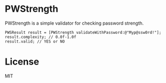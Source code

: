 PWStrength
=============

PWStrength is a simple validator for checking password strength.

```objc
PWSResult result = [PWStrength validateWithPassword:@"Myp@ssw0rd!"];
result.complexity; // 0.0f-1.0f
result.valid; // YES or NO
```

License
=========

MIT

